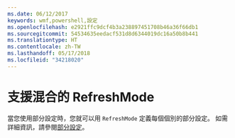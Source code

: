 ```yaml
---
ms.date: 06/12/2017
keywords: wmf,powershell,設定
ms.openlocfilehash: e2921ffc9dcf4b3a238897451708b46a36f66db1
ms.sourcegitcommit: 54534635eedacf531d8d6344019dc16a50b8b441
ms.translationtype: HT
ms.contentlocale: zh-TW
ms.lasthandoff: 05/17/2018
ms.locfileid: "34218020"
---
```

# <a name="support-for-mixed-refreshmode"></a>支援混合的 RefreshMode

當您使用部分設定時，您就可以用 `RefreshMode` 定義每個個別的部分設定。
如需詳細資訊，請參閱[部分設定](https://msdn.microsoft.com/powershell/dsc/partialconfigs)。
